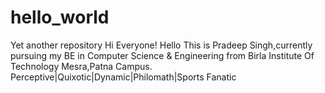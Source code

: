 # hello_world
Yet another repository
Hi Everyone!
Hello This is Pradeep Singh,currently pursuing my BE in Computer Science & Engineering from Birla Institute Of Technology Mesra,Patna Campus.
Perceptive|Quixotic|Dynamic|Philomath|Sports Fanatic
